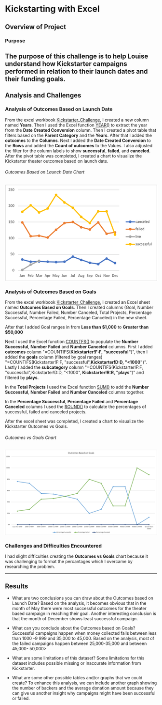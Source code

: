 # Kickstarting with Excel

## Overview of Project

### Purpose
The purpose of this challenge is to help Louise understand how Kickstarter campaigns performed in relation to their launch dates and their funding goals.
---
## Analysis and Challenges

### Analysis of Outcomes Based on Launch Date
From the excel workbook [Kickstarter_Challenge](https://github.com/jh2010/kickstarter-analysis/blob/master/Kickstarter_Challenge.xlsx), I created a new column named **Years**.  Then I used the Excel function [YEAR()](https://support.microsoft.com/en-us/office/year-function-c64f017a-1354-490d-981f-578e8ec8d3b9) to extract the year from the **Date Created Conversion** column. Then I created a pivot table that filters based on the **Parent Category** and the **Years**. After that I added the **outcomes** to the **Columns**. Next I added the **Date Created Conversion** to the **Rows** and added the **Count of outcomes** to the Values. I also adjusted the filter for the column labels to show **successful**, **failed**, and **canceled**. After the pivot table was completed, I created a chart to visualize the Kickstarter theater outcomes based on launch date.

###### Outcomes Based on Launch Date Chart
![image_name](https://github.com/jh2010/kickstarter-analysis/blob/master/Outcomes%20Based%20on%20Launch%20Date.png)

### Analysis of Outcomes Based on Goals
From the excel workbook [Kickstarter_Challenge](https://github.com/jh2010/kickstarter-analysis/blob/master/Kickstarter_Challenge.xlsx), I created an Excel sheet named **Outcomes Based on Goals**. Then I created columns (Goal, Number Successful, Number Failed, Number Canceled, Total Projects, Percentage Successful, Percentage Failed, Percentage Canceled) in the new sheet.

After that I added Goal ranges in from **Less than $1,000** to **Greater than $50,000**

Next I used the Excel function [COUNTFS()](https://support.microsoft.com/en-us/office/countifs-function-dda3dc6e-f74e-4aee-88bc-aa8c2a866842) to populate the **Number Successful**, **Number Failed** and **Number Canceled** columns.  First I added **outcomes** column "=COUNTIFS(**Kickstarter!F:F, "successful"**)", then I added the **goals** column (filtered by goal ranges) "=COUNTIFS(Kickstarter!F:F, "successful",**Kickstarter!D:D, "<1000"**)". Lastly I added the **subcategory** column "=COUNTIFS(Kickstarter!F:F, "successful",Kickstarter!D:D, "<1000", **Kickstarter!R:R, "plays"**)" and filtered by **plays**.

In the **Total Projects** I used the Excel function [SUM()](https://support.microsoft.com/en-us/office/sum-function-043e1c7d-7726-4e80-8f32-07b23e057f89) to add the **Number Successful**, **Number Failed** and **Number Canceled** columns together.

In the **Percentage Successful**, **Percentage Failed** and **Percentage Canceled** columns I used the [ROUND()](https://support.microsoft.com/en-us/office/round-function-c018c5d8-40fb-4053-90b1-b3e7f61a213c) to calculate the percentages of successful, failed and canceled projects.

After the excel sheet was completed, I created a chart to visualize the Kickstarter Outcomes vs Goals.

###### Outcomes vs Goals Chart
![image_name](https://github.com/jh2010/kickstarter-analysis/blob/master/Outcomes_vs_Goals.png)

### Challenges and Difficulties Encountered
I had slight difficulties creating the **Outcomes vs Goals** chart because it was challenging to format the percantages which I overcame by researching the problem.

---

## Results

- What are two conclusions you can draw about the Outcomes based on Launch Date?
Based on the analysis, it becomes obvious that in the month of May there were most 
successful outcomes for the theater based campaign in reaching their goal.
Another interesting conclusion is that the month of December shows least successful campaign.

- What can you conclude about the Outcomes based on Goals?
Successful campaigns happen when money collected falls between less than 1000 -9 999 and 35,000 to 45,000.
Based on the analysis, most of the failed campaigns happen between 25,000-35,000 and between 45,000-  50,000> 

- What are some limitations of this dataset?
Some limitations for this dataset includes possible missing or inaccurate information from Kickstarter.

- What are some other possible tables and/or graphs that we could create?
To enhance this analysis, we can include another graph showing the number of backers and the average donation amount because they can give us another insight why campaigns might have been successful or failed.
